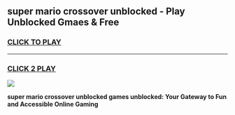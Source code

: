 
## super mario crossover unblocked - Play Unblocked Gmaes & Free
<h3>
<a href="https://news.freeplayer.one?title=super_mario_crossover_unblocked&ref=16F">CLICK TO PLAY</a></h3>
<hr>

<h3>
<a href="https://news.freeplayer.one?title=super_mario_crossover_unblocked&ref=16F">CLICK 2 PLAY</a>
  
</h3>

<a href="https://news.freeplayer.one?title=super_mario_crossover_unblocked&ref=16F/"><img src="https://clearcache.store/games.png"></a>


**super mario crossover unblocked games unblocked: Your Gateway to Fun and Accessible Online Gaming**
